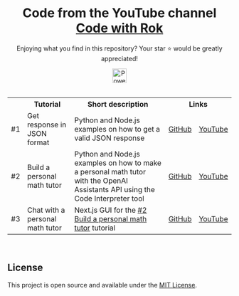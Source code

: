 <div align="center">

# Code from the YouTube channel<br> [Code with Rok](https://www.youtube.com/@codewithrok)

Enjoying what you find in this repository? Your star ⭐ would be greatly appreciated!

<a target="_blank" rel="noopener noreferrer" href="https://openai.com/">
  <img src="https://github.com/rokbenko/chatFTW/raw/main/public/powered-by-openai-badge-outlined-on-dark.svg?raw=true" alt="Powered by OpenAI" style="max-width: 100%;height: 32px;">
</a>

<br>

</div>

<br>

<table>
  <tr>
    <th></th>
    <th>Tutorial</th>
    <th>Short description</th>
    <th colspan="2">Links</th>
  </tr>
  <tr>
    <td>#1</td>
    <td>Get response in JSON format</td>
    <td>Python and Node.js examples on how to get a valid JSON response</td>
    <td>
      <a href="https://github.com/rokbenko/openai-api-tutorials/tree/main/Tutorials/1%20Get%20response%20in%20JSON%20format">GitHub</a>
    </td>
    <td>
      <a href="https://youtu.be/o4q2qsGKVkE">YouTube</a>
    </td>
  </tr>
  <tr>
    <td>#2</td>
    <td>Build a personal math tutor</td>
    <td>Python and Node.js examples on how to make a personal math tutor with the OpenAI Assistants API using the Code Interpreter tool</td>
    <td>
      <a href="https://github.com/rokbenko/openai-api-tutorials/tree/main/Tutorials/2%20Build%20a%20personal%20math%20tutor">GitHub</a>
    </td>
    <td>
      <a href="https://youtu.be/F-KRs6vg4mM">YouTube</a>
    </td>
  </tr>
  <tr>
    <td>#3</td>
    <td>Chat with a personal math tutor</td>
    <td>Next.js GUI for the <a href="https://github.com/rokbenko/openai-api-tutorials/tree/main/Tutorials/2%20Build%20a%20personal%20math%20tutor">#2 Build a personal math tutor</a> tutorial</td>
    <td>
      <a href="https://github.com/rokbenko/openai-api-tutorials/tree/main/Tutorials/3%20Chat%20with%20a%20personal%20math%20tutor">GitHub</a>
    </td>
    <td>
      <a href="https://youtu.be/QThg_MqiYCo">YouTube</a>
    </td>
  </tr>
</table>

<br>

## License

This project is open source and available under the [MIT License](https://github.com/rokbenko/openai-api-tutorials/blob/main/LICENSE).
